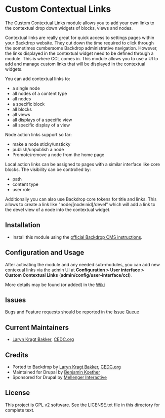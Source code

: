 # Custom Contextual Links

The Custom Contextual Links module allows you to add your own links to the 
contextual drop down widgets of blocks, views and nodes.

Contextual links are really great for quick access to settings pages within 
your Backdrop website. They cut down the time required to click through the 
sometimes cumbersome Backdrop administrative navigation. However, the links 
displayed in the contextual widget need to be defined through a module. This 
is where CCL comes in. This module allows you to use a UI to add and manage 
custom links that will be displayed in the contextual widgets.

You can add contextual links to:

- a single node
- all nodes of a content type
- all nodes
- a specific block
- all blocks
- all views
- all displays of a specific view
- all specific display of a view

Node action links support so far:

- make a node sticky/unsticky
- publish/unpublish a node
- Promote/remove a node from the home page

Local action links can be assigned to pages with a similar interface like core 
blocks. The visibility can be controlled by:

- path
- content type
- user role

Additionally you can also use Backdrop core tokens for title and links. This 
allows to create a link like "node/[node:nid]/devel" which will add a link to 
the devel view of a node into the contextual widget.

## Installation

- Install this module using the [official Backdrop CMS instructions](https://backdropcms.org/guide/modules).

## Configuration and Usage

After activating the module and any needed sub-modules, you can add new 
contexual links via the admin UI at **Configuration > User interface >
Custom Contextual Links** (**admin/config/user-interface/ccl**).

More details may be found (or added) in the [Wiki](https://github.com/backdrop-contrib/ccl/issues)

## Issues

Bugs and Feature requests should be reported in the [Issue Queue](https://github.com/backdrop-contrib/ccl/issues)

## Current Maintainers

- [Laryn Kragt Bakker](https://github.com/laryn), [CEDC.org](https://CEDC.org) 

## Credits

- Ported to Backdrop by [Laryn Kragt Bakker](https://github.com/laryn), [CEDC.org](https://CEDC.org)
- Maintained for Drupal by [Benjamin Koether](https://www.drupal.org/u/bkoether)
- Sponsored for Drupal by [Mellenger Interactive](https://www.drupal.org/mellenger-interactive)


## License

This project is GPL v2 software. See the LICENSE.txt file in this directory for
complete text.
